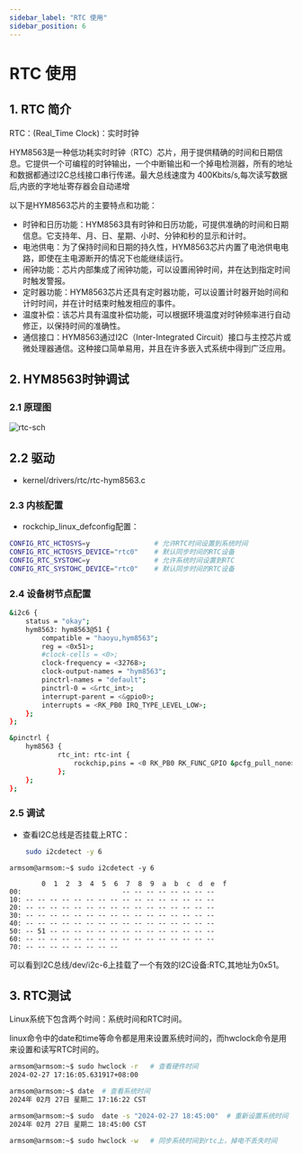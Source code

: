 ```yaml
---
sidebar_label: "RTC 使用"
sidebar_position: 6
---
```

# RTC 使用
## 1. RTC 简介
RTC：(Real_Time Clock)：实时时钟

HYM8563是一种低功耗实时时钟（RTC）芯片，用于提供精确的时间和日期信息。它提供一个可编程的时钟输出，一个中断输出和一个掉电检测器，所有的地址和数据都通过I2C总线接口串行传递。最大总线速度为 400Kbits/s,每次读写数据后,内嵌的字地址寄存器会自动递增

以下是HYM8563芯片的主要特点和功能：

 - 时钟和日历功能：HYM8563具有时钟和日历功能，可提供准确的时间和日期信息。它支持年、月、日、星期、小时、分钟和秒的显示和计时。
 - 电池供电：为了保持时间和日期的持久性，HYM8563芯片内置了电池供电电路，即使在主电源断开的情况下也能继续运行。
 - 闹钟功能：芯片内部集成了闹钟功能，可以设置闹钟时间，并在达到指定时间时触发警报。
 - 定时器功能：HYM8563芯片还具有定时器功能，可以设置计时器开始时间和计时时间，并在计时结束时触发相应的事件。
 - 温度补偿：该芯片具有温度补偿功能，可以根据环境温度对时钟频率进行自动修正，以保持时间的准确性。
 - 通信接口：HYM8563通过I2C（Inter-Integrated Circuit）接口与主控芯片或微处理器通信。这种接口简单易用，并且在许多嵌入式系统中得到广泛应用。

## 2. HYM8563时钟调试
### 2.1 原理图
![rtc-sch](/img/general-tutorial/interface-usage/rtc-sch.jpg)
## 2.2 驱动
- kernel/drivers/rtc/rtc-hym8563.c
### 2.3 内核配置

- rockchip_linux_defconfig配置：

```bash
CONFIG_RTC_HCTOSYS=y                # 允许RTC时间设置到系统时间
CONFIG_RTC_HCTOSYS_DEVICE="rtc0"    # 默认同步时间的RTC设备
CONFIG_RTC_SYSTOHC=y                # 允许系统时间设置到RTC
CONFIG_RTC_SYSTOHC_DEVICE="rtc0"    # 默认同步时间的RTC设备
```
### 2.4 设备树节点配置

```bash
&i2c6 {
	status = "okay";
	hym8563: hym8563@51 {
		compatible = "haoyu,hym8563";
		reg = <0x51>;
		#clock-cells = <0>;
		clock-frequency = <32768>;
		clock-output-names = "hym8563";
		pinctrl-names = "default";
		pinctrl-0 = <&rtc_int>;
		interrupt-parent = <&gpio0>;
		interrupts = <RK_PB0 IRQ_TYPE_LEVEL_LOW>;
	};
};

&pinctrl {
	hym8563 {
			rtc_int: rtc-int {
				rockchip,pins = <0 RK_PB0 RK_FUNC_GPIO &pcfg_pull_none>;
			};
	};
};
```

### 2.5 调试
- 查看I2C总线是否挂载上RTC：

```bash
	sudo i2cdetect -y 6
```

```
armsom@armsom:~$ sudo i2cdetect -y 6

		0  1  2  3  4  5  6  7  8  9  a  b  c  d  e  f
00:                         -- -- -- -- -- -- -- --
10: -- -- -- -- -- -- -- -- -- -- -- -- -- -- -- --
20: -- -- -- -- -- -- -- -- -- -- -- -- -- -- -- --
30: -- -- -- -- -- -- -- -- -- -- -- -- -- -- -- --
40: -- -- -- -- -- -- -- -- -- -- -- -- -- -- -- --
50: -- 51 -- -- -- -- -- -- -- -- -- -- -- -- -- --
60: -- -- -- -- -- -- -- -- -- -- -- -- -- -- -- --
70: -- -- -- -- -- -- -- --
```
可以看到I2C总线/dev/i2c-6上挂载了一个有效的I2C设备:RTC,其地址为0x51。
## 3. RTC测试
Linux系统下包含两个时间：系统时间和RTC时间。

linux命令中的date和time等命令都是用来设置系统时间的，而hwclock命令是用来设置和读写RTC时间的。

```bash
armsom@armsom:~$ sudo hwclock -r   # 查看硬件时间
2024-02-27 17:16:05.631917+08:00

armsom@armsom:~$ date  # 查看系统时间
2024年 02月 27日 星期二 17:16:22 CST

armsom@armsom:~$ sudo  date -s "2024-02-27 18:45:00"  # 重新设置系统时间
2024年 02月 27日 星期二 18:45:00 CST

armsom@armsom:~$ sudo hwclock -w   # 同步系统时间到rtc上，掉电不丢失时间

```
